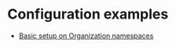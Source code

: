 # Configuration examples

- [Basic setup on Organization namespaces](https://github.com/giantswarm/linkerd-bundle/blob/main/examples/basic-org-ns.yaml)


